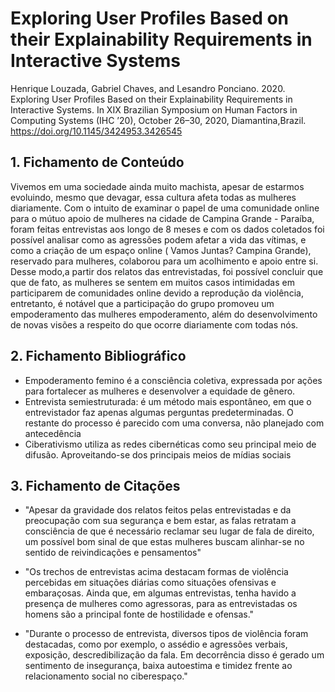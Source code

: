 # **Exploring User Profiles Based on their Explainability Requirements in Interactive Systems**

Henrique Louzada, Gabriel Chaves, and Lesandro Ponciano. 2020. Exploring User Profiles Based on their Explainability Requirements in Interactive Systems. In XIX Brazilian Symposium on Human Factors in Computing Systems (IHC ’20), October 26–30, 2020, Diamantina,Brazil. https://doi.org/10.1145/3424953.3426545

## 1. Fichamento de Conteúdo


Vivemos em uma sociedade ainda muito machista, apesar de estarmos evoluindo, mesmo que devagar, essa cultura afeta todas as mulheres diariamente. 
Com o intuito de examinar o papel de uma comunidade online para o mútuo apoio de mulheres na cidade de Campina Grande - Paraíba, foram feitas entrevistas 
aos longo de 8 meses e com os dados coletados foi possível analisar como as agressões podem afetar a vida das vítimas, e como a criação de um espaço online 
( Vamos Juntas? Campina Grande), reservado para mulheres, colaborou para um acolhimento e apoio entre si. Desse modo,a partir dos relatos das entrevistadas, 
foi possível concluir que que de fato, as mulheres se sentem em muitos casos intimidadas em participarem de comunidades online devido a reprodução da violência, 
entretanto, é notável que a participação do grupo promoveu um empoderamento das mulheres empoderamento, além do desenvolvimento de novas visões a respeito do que ocorre 
diariamente com todas nós. 


## 2. Fichamento Bibliográfico 


* Empoderamento femino é a consciência coletiva, expressada por ações para fortalecer as mulheres e desenvolver a equidade de gênero.
* Entrevista semiestruturada: é um método mais espontâneo, em que o entrevistador faz apenas algumas perguntas predeterminadas. O restante do processo é parecido com uma conversa, não planejado com antecedência 
* Ciberativismo utiliza as redes cibernéticas como seu principal meio de difusão. Aproveitando-se dos principais meios de mídias sociais
## 3. Fichamento de Citações 


* "Apesar da gravidade dos relatos feitos pelas entrevistadas e da preocupação com sua segurança e bem estar, as falas retratam a consciência de que é necessário reclamar 
seu lugar de fala de direito, um possível bom sinal de que estas mulheres buscam alinhar-se no sentido de reivindicações e pensamentos"

* "Os trechos de entrevistas acima destacam formas de violência percebidas em situações diárias como situações ofensivas e embaraçosas. Ainda que, em algumas entrevistas, 
 tenha havido a presença de mulheres como agressoras, para as entrevistadas os homens são a principal fonte de hostilidade e ofensas."

* "Durante o processo de entrevista, diversos tipos de violência foram destacadas, como por exemplo, o assédio e agressões verbais, exposição, 
descredibilização da fala. Em decorrência disso é gerado um sentimento de insegurança, baixa autoestima e timidez frente ao relacionamento social no ciberespaço."

